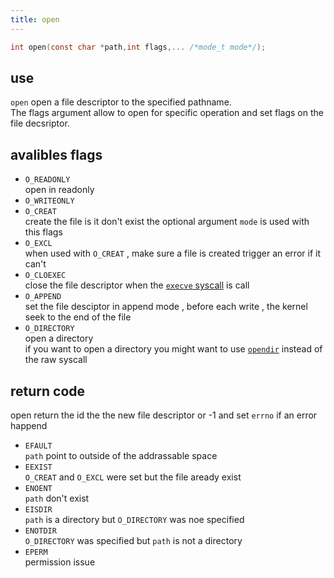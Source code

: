 ```yaml
---
title: open
---
```

```c
int open(const char *path,int flags,... /*mode_t mode*/);
```
## use
`open` open a file descriptor to the specified pathname.  
The flags argument allow to open for specific operation and set flags on the file decsriptor.

## avalibles flags
- `O_READONLY`  
   open in readonly
- `O_WRITEONLY`
- `O_CREAT`  
  create the file is it don't exist the optional argument `mode` is used with this flags
- `O_EXCL`  
  when used with `O_CREAT` , make sure a file is created trigger an error if it can't
- `O_CLOEXEC`  
  close the file descriptor when the [`execve` syscall](execve.md) is call
- `O_APPEND`  
  set the file desciptor in append mode , before each write , the kernel seek to the end of the file
- `O_DIRECTORY`  
  open a directory  
  if you want to open a directory you might want to use [`opendir`]() instead of the raw syscall
## return code
open return the id the the new file descriptor or -1 and set `errno` if an error happend
- `EFAULT`  
  `path` point to outside of the addrassable space
- `EEXIST`  
  `O_CREAT` and `O_EXCL` were set but the file aready exist
- `ENOENT`  
  `path` don't exist
- `EISDIR`  
  `path` is a directory but `O_DIRECTORY` was noe specified
- `ENOTDIR`  
  `O_DIRECTORY` was specified but `path` is not a directory
- `EPERM`  
  permission issue
